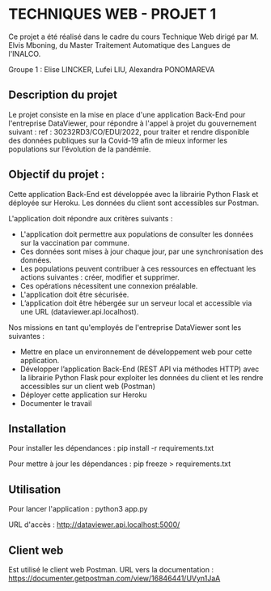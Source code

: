 # TECHNIQUES WEB - PROJET 1

Ce projet a été réalisé dans le cadre du cours Technique Web dirigé par M. Elvis Mboning, du Master Traitement Automatique des Langues de l'INALCO.

Groupe 1 : Elise LINCKER, Lufei LIU, Alexandra PONOMAREVA

## Description du projet

Le projet consiste en la mise en place d'une application Back-End pour l'entreprise DataViewer, pour répondre à l'appel à projet du gouvernement suivant : ref : 30232RD3/CO/EDU/2022, pour traiter et rendre disponible des données publiques sur la Covid-19 afin de mieux informer les populations sur l’évolution de la pandémie.

## Objectif du projet :

Cette application Back-End est développée avec la librairie Python Flask et déployée sur Heroku. Les données du client sont accessibles sur Postman.

L'application doit répondre aux critères suivants :

- L'application doit permettre aux populations de consulter les données sur la vaccination par commune.
- Ces données sont mises à jour chaque jour, par une synchronisation des données.
- Les populations peuvent contribuer à ces ressources en effectuant les actions suivantes : créer, modifier et supprimer.
- Ces opérations nécessitent une connexion préalable.
- L'application doit être sécurisée.
- L’application doit être hébergée sur un serveur local et accessible via une URL (dataviewer.api.localhost).

Nos missions en tant qu'employés de l'entreprise DataViewer sont les suivantes :

- Mettre en place un environnement de développement web pour cette application.
- Développer l’application Back-End (REST API via méthodes HTTP) avec la librairie Python Flask pour exploiter les données du client et les rendre accessibles sur un client web (Postman)
- Déployer cette application sur Heroku
- Documenter le travail

## Installation

Pour installer les dépendances :
pip install -r requirements.txt

Pour mettre à jour les dépendances :
pip freeze > requirements.txt

## Utilisation

Pour lancer l'application :
python3 app.py

URL d'accès :
http://dataviewer.api.localhost:5000/

## Client web

Est utilisé le client web Postman. URL vers la documentation : https://documenter.getpostman.com/view/16846441/UVyn1JaA
